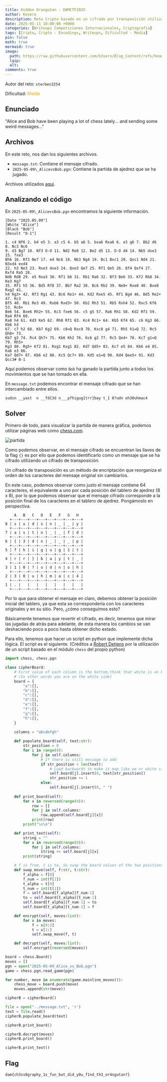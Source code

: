 ```yaml
---
title: Hidden Orangutan - DAMCTF2025
author: Kesero
description: Reto Cripto basado en un cifrado por transposición utilizando una partida de ajedrez.
date: 2025-05-11 10:00:00 +0000
categories: [Writeups Competiciones Internacionales, Criptografía]
tags: [Cripto, Cripto - Encodings, Writeups, Dificultad - Media]
pin: false
math: true
mermaid: true
image:
  path: https://raw.githubusercontent.com/k3sero/Blog_Content/refs/heads/main/Competiciones_Internacionales_Writeups/2025/Damctf2025/Cripto/Hidden%20Orangutan/img/4.png
  lqip: 
  alt: 
comments: true
---
```


Autor del reto: `sterben3254`

Dificultad: <font color=orange>Media</font>

## Enunciado

"Alice and Bob have been playing a lot of chess lately... and sending some weird messages..."

## Archivos

En este reto, nos dan los siguientes archivos.

- `message.txt`: Contiene el mensaje cifrado.
- `2025-05-09\_AlicevsBob.pgn`: Contiene la partida de ajedrez que se ha jugado.

Archivos utilizados [aquí](https://raw.githubusercontent.com/k3sero/Blog_Content/refs/heads/main/Competiciones_Internacionales_Writeups/2025/Damctf2025/Cripto/Hidden%20Orangutan).

## Analizando el código

En `2025-05-09\_AlicevsBob.pgn` encontramos la siguiente información.

```
[Date "2025.05.09"]
[White "Alice"]
[Black "Bob"]
[Result "0-1"]

1. c4 Nf6 2. b4 e5 3. a3 c5 4. b5 a6 5. bxa6 Rxa6 6. e3 g6 7. Bb2 d6 8. Nc3 Nc6
9. d3 Bg7 10. Nf3 O-O 11. Nd2 Re8 12. Be2 d5 13. O-O d4 14. Nb5 dxe3 15. fxe3
Bh6 16. Rf3 Ne7 17. e4 Nc6 18. Nb3 Ng4 19. Bc1 Bxc1 20. Qxc1 Nd4 21. N3xd4 exd4
22. h3 Ne3 23. Rxe3 dxe3 24. Qxe3 Qe7 25. Rf1 Qe5 26. Qf4 Qxf4 27. Rxf4 Ra5 28.
Nd6 Rd8 29. e5 Rxa3 30. Rf1 b6 31. Rb1 Ra6 32. Bf3 Be6 33. Kf2 Rb8 34. Ke3 Kg7
35. Rf1 h5 36. Bd5 Rf8 37. Bb7 Ra2 38. Bc6 Rb2 39. Ne8+ Rxe8 40. Bxe8 Rxg2 41.
h4 Rg3+ 42. Rf3 Rg1 43. Bc6 Re1+ 44. Kd2 Rxe5 45. Rf1 Bg4 46. Bd5 Re2+ 47. Kc3
Bf5 48. Rb1 Re3 49. Rxb6 Rxd3+ 50. Kb2 Rh3 51. Rb5 Rxh4 52. Rxc5 Kf6 53. Rc6+
Be6 54. Bxe6 Rh2+ 55. Kc3 fxe6 56. c5 g5 57. Ra6 Rh1 58. Kd2 Rf1 59. Ra4 Rf4 60.
Ra8 h4 61. Kd3 Ke5 62. Rh8 Rf1 63. Kc4 Rc1+ 64. Kb5 Kf4 65. c6 Kg3 66. Kb6 h3
67. c7 h2 68. Kb7 Kg2 69. c8=Q Rxc8 70. Kxc8 g4 71. Rh5 h1=Q 72. Rc5 Qh8+ 73.
Kb7 g3 74. Rc4 Qh7+ 75. Kb6 Kh2 76. Kc6 g2 77. Rc5 Qe4+ 78. Kc7 g1=Q 79. Rh5+
Kg3 80. Rg5+ Kf2 81. Rxg1 Kxg1 82. Kd7 Qd5+ 83. Kc7 e5 84. Kb6 e4 85. Ka6 e3 86.
Ka7 Qd7+ 87. Kb6 e2 88. Kc5 Qc7+ 89. Kd5 e1=Q 90. Kd4 Qee5+ 91. Kd3 Qcc3# 0-1
```

Aquí podemos observar como `Bob` ha ganado la partida junto a todos los movimientos que se han tomado en ella.

En `message.txt` podemos encontrar el mensaje cifrado que se han intercambiado entre ellos.

```
sudsn __yast  n __fd{3d n___pfhigug1trr}bay t_1 0?udn oh30uhmac4
```

## Solver

Primero de todo, para visualizar la partida de manera gráfica, podemos utilizar páginas web como [chess.com](https://www.chess.com/es/analysis?tab=analysis).

![partida](https://raw.githubusercontent.com/k3sero/Blog_Content/refs/heads/main/Competiciones_Internacionales_Writeups/2025/Damctf2025/Cripto/Hidden%20Orangutan/img/partida.png)

Como podemos observar, en el mensaje cifrado se encuentran las llaves de la flag `{}` es por ello que podemos identificarlo como un mensaje que se ha cifrado utilizando un cifrado de transposición.

Un cifrado de transposición es un método de encriptación que reorganiza el orden de los caracteres del mensaje original sin cambiarlos.

En este caso, podemos observar como justo el mensaje contiene 64 caracteres, el equivalente a uno por cada posición del tablero de ajedrez (8 x 8), por lo que podemos observar que el mensaje cifrado corresponde a la posición final de los caracteres en el tablero de ajedrez. Pongámoslo en perspectiva.

```
    A   B   C   D   E   F   G   H
  +---+---+---+---+---+---+---+---+
8 | s | u | d | s | n | _ | _ | y |
  +---+---+---+---+---+---+---+---+
7 | a | s | t | n | _ | _ | f | d |
  +---+---+---+---+---+---+---+---+
6 | { | 3 | d | n | _ | _ | _ | p |
  +---+---+---+---+---+---+---+---+
5 | f | h | i | g | u | g | 1 | t |
  +---+---+---+---+---+---+---+---+
4 | r | r | } | b | a | y | t | _ |
  +---+---+---+---+---+---+---+---+
3 | 1 | 0 | ? | u | d | n | o | h |
  +---+---+---+---+---+---+---+---+
2 | 3 | 0 | u | h | m | a | c | 4 |
  +---+---+---+---+---+---+---+---+
1 | . |   |   |   |   |   |   |   |
  +---+---+---+---+---+---+---+---+
```

Por lo que para obtener el mensaje en claro, debemos obtener la posición inicial del tablero, ya que esta se correspondería con los caracteres originales y en su sitio. Pero, ¿cómo conseguimos esto?

Básicamente tenemos que revertir el cifrado, es decir, tenemos que mirar las jugadas de atrás para adelante, de esta manera los cambios se van deshaciendo poco a poco hasta obtener dicho estado.

Para ello, tenemos que hacer un script en python que implemente dicha lógica. El script es el siguiente. (Créditos a [Robert Detjens](https://gitlab.com/detjensrobert) por la utilización de un script basado en el módulo `chess` del propio python)

```py
import chess, chess.pgn

class cipherBoard:
    # First value of each column is the bottom,think that white is on bottom
    # (In other words you are on the white side)
    board = {
        "a":[],
        "b":[],
        "c":[],
        "d":[],
        "e":[],
        "f":[],
        "g":[],
        "h":[],
    }

    columns = "abcdefgh"
    
    def populate_board(self, text:str): 
        str_position = 0
        for i in range(8):
            for j in self.columns:
                # If there is still message to add
                if str_position < len(text):
                    # Load backwards to make it map like we or white side
                    self.board[j].insert(0, text[str_position])
                    str_position += 1
                else:
                    self.board[j].insert(0, " ")
            
    def print_board(self): 
        for x in reversed(range(8)):
            row = []
            for j in self.columns:
                row.append(self.board[j][x])
            print(row)
        print("\n\n")

    def print_text(self):
        string = ""
        for x in reversed(range(8)):
            for j in self.columns:
                string += self.board[j][x]
        print(string)

    # f is from, t is to. So swap the board values of the two positions
    def swap_move(self, f:str, t:str):
        f_alpha = f[0]
        f_num = int(f[1])
        t_alpha = t[0]
        t_num = int(t[1])
        f = self.board[f_alpha][f_num-1]
        to = self.board[t_alpha][t_num-1]
        self.board[f_alpha][f_num-1] = to
        self.board[t_alpha][t_num-1] = f

    def encrypt(self, moves:list):
        for x in moves:
            f = x[0:2]
            t = x[2:]
            self.swap_move(f, t)

    def decrypt(self, moves:list):
        self.encrypt(reversed(moves))

board = chess.Board()
moves = [] 
pgn = open("2025-05-09_Alice_vs_Bob.pgn")
game = chess.pgn.read_game(pgn)

for number, move in enumerate(game.mainline_moves()): 
    chess_move = board.push(move)
    moves.append(str(move))

cipherB = cipherBoard()

file = open("../message.txt", 'r')
text = file.read()
cipherB.populate_board(text)

cipherB.print_board()

cipherB.decrypt(moves)
cipherB.print_board()

cipherB.print_text()
```

## Flag

`dam{ch3ss0graphy_1s_fun_but_did_y0u_f1nd_th3_or4ngutan?}`